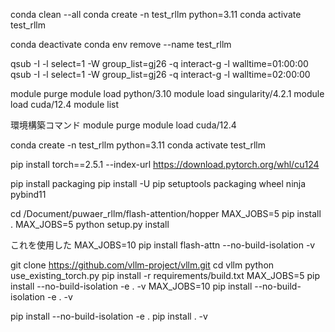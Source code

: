 conda clean --all
conda create -n test_rllm python=3.11
conda activate test_rllm

conda deactivate
conda env remove --name test_rllm


qsub -I -l select=1 -W group_list=gj26 -q interact-g -l walltime=01:00:00
qsub -I -l select=1 -W group_list=gj26 -q interact-g -l walltime=02:00:00

module purge 
module load python/3.10
module load singularity/4.2.1
module load cuda/12.4
module list


環境構築コマンド
module purge 
module load cuda/12.4

conda create -n test_rllm python=3.11
conda activate test_rllm

pip install torch==2.5.1 --index-url https://download.pytorch.org/whl/cu124

pip install packaging
pip install -U pip setuptools packaging wheel ninja pybind11

cd /Document/puwaer_rllm/flash-attention/hopper
MAX_JOBS=5 pip install .
MAX_JOBS=5 python setup.py install

これを使用した
MAX_JOBS=10 pip install flash-attn --no-build-isolation -v



git clone https://github.com/vllm-project/vllm.git
cd vllm
python use_existing_torch.py
pip install -r requirements/build.txt
MAX_JOBS=5 pip install --no-build-isolation -e . -v
MAX_JOBS=10 pip install --no-build-isolation -e . -v


pip install --no-build-isolation -e .
pip install . -v
